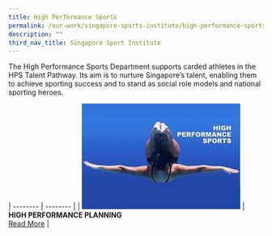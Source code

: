 ```yaml
---
title: High Performance Sports
permalink: /our-work/singapore-sports-institute/high-performance-sports/
description: ""
third_nav_title: Singapore Sport Institute
---
```


The High Performance Sports Department supports carded athletes in the HPS Talent Pathway. Its aim is to nurture Singapore’s talent, enabling them to achieve sporting success and to stand as social role models and national sporting heroes.

| -------- | -------- | 
| ![high performance planning](/images/Our%20Work/Singapore%20Sports%20Institute/Introduction/high%20performance.jpg) | **HIGH PERFORMANCE PLANNING** <br>[Read More](/singapore-sports-institute/high-performance-planning/)  |